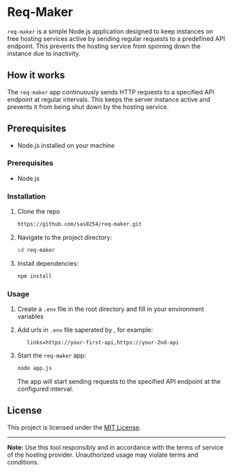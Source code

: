 # Req-Maker

`req-maker` is a simple Node.js application designed to keep instances on free hosting services active by sending regular requests to a predefined API endpoint. This prevents the hosting service from spinning down the instance due to inactivity.

## How it works

The `req-maker` app continuously sends HTTP requests to a specified API endpoint at regular intervals. This keeps the server instance active and prevents it from being shut down by the hosting service.

## Prerequisites

- Node.js installed on your machine

### Prerequisites

- Node.js

### Installation

1. Clone the repo

   ```bash
   https://github.com/sas8254/req-maker.git
   ```

2. Navigate to the project directory:

   ```bash
   cd req-maker
   ```

3. Install dependencies:

   ```bash
   npm install
   ```

### Usage

1. Create a `.env` file in the root directory and fill in your environment variables


2. Add urls in `.env` file saperated by , for example:

   ```env
      links=https://your-first-api,https://your-2nd-api

3. Start the `req-maker` app:

   ```bash
   node app.js
   ```

   The app will start sending requests to the specified API endpoint at the configured interval.

## License

This project is licensed under the [MIT License](LICENSE).

---

**Note:** Use this tool responsibly and in accordance with the terms of service of the hosting provider. Unauthorized usage may violate terms and conditions.
